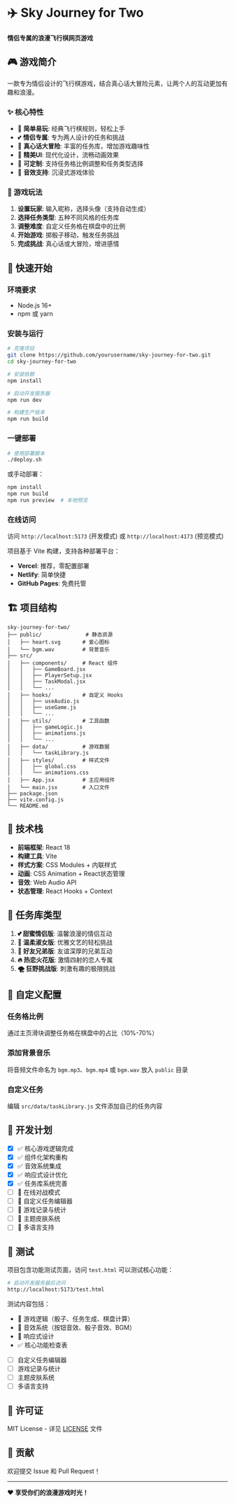 # ✈️ Sky Journey for Two

**情侣专属的浪漫飞行棋网页游戏**

## 🎮 游戏简介

一款专为情侣设计的飞行棋游戏，结合真心话大冒险元素，让两个人的互动更加有趣和浪漫。

### ✨ 核心特性

- 🎯 **简单易玩**: 经典飞行棋规则，轻松上手
- 💕 **情侣专属**: 专为两人设计的任务和挑战
- 🎪 **真心话大冒险**: 丰富的任务库，增加游戏趣味性
- 🎨 **精美UI**: 现代化设计，流畅动画效果
- 🔧 **可定制**: 支持任务格比例调整和任务类型选择
- 🎵 **音效支持**: 沉浸式游戏体验

### 🎲 游戏玩法

1. **设置玩家**: 输入昵称，选择头像（支持自动生成）
2. **选择任务类型**: 五种不同风格的任务库
3. **调整难度**: 自定义任务格在棋盘中的比例
4. **开始游戏**: 掷骰子移动，触发任务挑战
5. **完成挑战**: 真心话或大冒险，增进感情

## 🚀 快速开始

### 环境要求

- Node.js 16+
- npm 或 yarn

### 安装与运行

```bash
# 克隆项目
git clone https://github.com/yourusername/sky-journey-for-two.git
cd sky-journey-for-two

# 安装依赖
npm install

# 启动开发服务器
npm run dev

# 构建生产版本
npm run build
```

### 一键部署

```bash
# 使用部署脚本
./deploy.sh
```

或手动部署：

```bash
npm install
npm run build
npm run preview  # 本地预览
```

### 在线访问

访问 `http://localhost:5173` (开发模式) 或 `http://localhost:4173` (预览模式)

项目基于 Vite 构建，支持各种部署平台：

- **Vercel**: 推荐，零配置部署
- **Netlify**: 简单快捷
- **GitHub Pages**: 免费托管

## 🏗️ 项目结构

```
sky-journey-for-two/
├── public/              # 静态资源
│   ├── heart.svg       # 爱心图标
│   └── bgm.wav         # 背景音乐
├── src/
│   ├── components/     # React 组件
│   │   ├── GameBoard.jsx
│   │   ├── PlayerSetup.jsx
│   │   ├── TaskModal.jsx
│   │   └── ...
│   ├── hooks/          # 自定义 Hooks
│   │   ├── useAudio.js
│   │   ├── useGame.js
│   │   └── ...
│   ├── utils/          # 工具函数
│   │   ├── gameLogic.js
│   │   ├── animations.js
│   │   └── ...
│   ├── data/           # 游戏数据
│   │   └── taskLibrary.js
│   ├── styles/         # 样式文件
│   │   ├── global.css
│   │   └── animations.css
│   ├── App.jsx         # 主应用组件
│   └── main.jsx        # 入口文件
├── package.json
├── vite.config.js
└── README.md
```

## 🎨 技术栈

- **前端框架**: React 18
- **构建工具**: Vite
- **样式方案**: CSS Modules + 内联样式
- **动画**: CSS Animation + React状态管理
- **音效**: Web Audio API
- **状态管理**: React Hooks + Context

## 🎪 任务库类型

1. **💕 甜蜜情侣版**: 温馨浪漫的情侣互动
2. **🌸 温柔淑女版**: 优雅文艺的轻松挑战
3. **🤝 好友兄弟版**: 友谊深厚的兄弟互动
4. **🔥 热恋火花版**: 激情四射的恋人专属
5. **🌪️ 狂野挑战版**: 刺激有趣的极限挑战

## 🔧 自定义配置

### 任务格比例
通过主页滑块调整任务格在棋盘中的占比（10%-70%）

### 添加背景音乐
将音频文件命名为 `bgm.mp3`、`bgm.mp4` 或 `bgm.wav` 放入 `public` 目录

### 自定义任务
编辑 `src/data/taskLibrary.js` 文件添加自己的任务内容

## 🎯 开发计划

- [x] ✅ 核心游戏逻辑完成
- [x] ✅ 组件化架构重构
- [x] ✅ 音效系统集成
- [x] ✅ 响应式设计优化
- [x] ✅ 任务库系统完善
- [ ] 🔄 在线对战模式
- [ ] 🔄 自定义任务编辑器
- [ ] 🔄 游戏记录与统计
- [ ] 🔄 主题皮肤系统
- [ ] 🔄 多语言支持

## 🧪 测试

项目包含功能测试页面，访问 `test.html` 可以测试核心功能：

```bash
# 启动开发服务器后访问
http://localhost:5173/test.html
```

测试内容包括：
- 🎲 游戏逻辑（骰子、任务生成、棋盘计算）
- 🎵 音效系统（按钮音效、骰子音效、BGM）
- 📱 响应式设计
- ✅ 核心功能检查表
- [ ] 自定义任务编辑器
- [ ] 游戏记录与统计
- [ ] 主题皮肤系统
- [ ] 多语言支持

## 📄 许可证

MIT License - 详见 [LICENSE](LICENSE) 文件

## 🤝 贡献

欢迎提交 Issue 和 Pull Request！

---

**❤️ 享受你们的浪漫游戏时光！**
